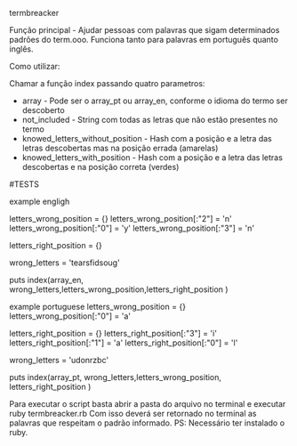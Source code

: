  termbreacker

Função principal - Ajudar pessoas com palavras que sigam determinados padrões do term.ooo. Funciona tanto para palavras em português quanto inglês.

Como utilizar:

Chamar a função index passando quatro parametros:
* array - Pode ser o array_pt ou array_en, conforme o idioma do termo ser descoberto
* not_included - String com todas as letras que não estão presentes no termo
* knowed_letters_without_position - Hash com a posição e a letra das letras descobertas mas na posição errada (amarelas)
* knowed_letters_with_position - Hash com a posição e a letra das letras descobertas e na posição correta (verdes)

#TESTS 
    
example engligh

letters_wrong_position = {}
letters_wrong_position[:"2"] = 'n'
letters_wrong_position[:"0"] = 'y'
letters_wrong_position[:"3"] = 'n'

letters_right_position = {}

wrong_letters = 'tearsfidsoug'

puts index(array_en, wrong_letters,letters_wrong_position,letters_right_position )


example portuguese
letters_wrong_position = {}
letters_wrong_position[:"0"] = 'a'

letters_right_position = {}
letters_right_position[:"3"] = 'i'
letters_right_position[:"1"] = 'a'
letters_right_position[:"0"] = 'l'

wrong_letters = 'udonrzbc'

puts index(array_pt, wrong_letters,letters_wrong_position, letters_right_position )

Para executar o script basta abrir a pasta do arquivo no terminal e executar 
ruby termbreacker.rb 
Com isso deverá ser retornado no terminal as palavras que respeitam o padrão informado. 
PS: Necessário ter instalado o ruby.
